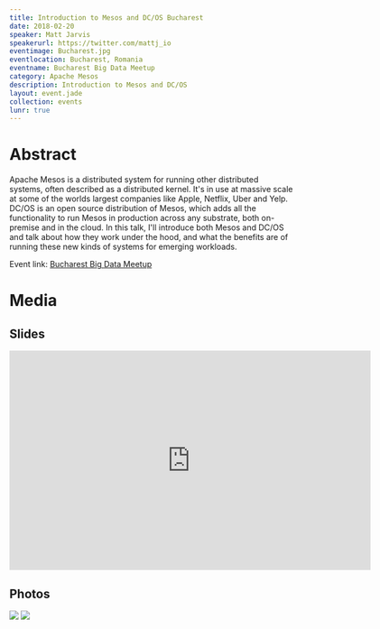 ```yaml
---
title: Introduction to Mesos and DC/OS Bucharest
date: 2018-02-20
speaker: Matt Jarvis
speakerurl: https://twitter.com/mattj_io
eventimage: Bucharest.jpg
eventlocation: Bucharest, Romania
eventname: Bucharest Big Data Meetup
category: Apache Mesos
description: Introduction to Mesos and DC/OS
layout: event.jade
collection: events
lunr: true
---
```


# Abstract

Apache Mesos is a distributed system for running other distributed systems, often described as a distributed kernel. It's in use at massive scale at some of the worlds largest companies like Apple, Netflix, Uber and Yelp. DC/OS is an open source distribution of Mesos, which adds all the functionality to run Mesos in production across any substrate, both on-premise and in the cloud. In this talk, I'll introduce both Mesos and DC/OS and talk about how they work under the hood, and what the benefits are of running these new kinds of systems for emerging workloads. 

Event link: <a href="https://www.meetup.com/Bucharest-Big-Data-Meetup/events/247081621/">Bucharest Big Data Meetup</a>

# Media
## Slides

<iframe src="https://docs.google.com/presentation/d/1GbRRrg9udbFYKmbP_3Q942oySl9l1MWmfBJrt5Ofvfc/embed?start=false&loop=false&delayms=3000" frameborder="0" width="640" height="389" allowfullscreen="true" mozallowfullscreen="true" webkitallowfullscreen="true"></iframe>

## Photos

<img src="https://drive.google.com/uc?id=0B3o8rnwkwKWYb2hkMUJVR0RkOVU5V1FoUXZSUmFtU3dFWlA4">
<img src="https://drive.google.com/uc?id=0B3o8rnwkwKWYaGg5X1o1azF2MzN2dWxHcTRMT2ROWVJkNUtv">
